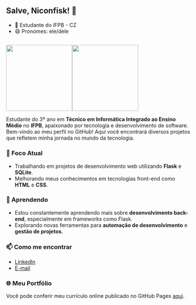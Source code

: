 ## Salve, Niconfisk! 👋
- 🌱 Estudante do IFPB - CZ 
- 😄 Pronomes: ele/dele
##
<div style="display: flex">
  <img height="180em" src="https://github-readme-stats.vercel.app/api?username=Niconfisk&show_icons=true&theme=dracula&include_all_commits=true&count_private=true"/>
  <img height="180em" src="https://github-readme-stats-eight-theta.vercel.app/api/top-langs/?username=Niconfisk&layout=compact&langs_count=8&theme=algolia"/>
</div>

Estudante do 3º ano em **Técnico em Informática Integrado ao Ensino Médio** no **IFPB**, apaixonado por tecnologia e desenvolvimento de software. Bem-vindo ao meu perfil no GitHub! Aqui você encontrará diversos projetos que refletem minha jornada no mundo da tecnologia.

### 🔭 Foco Atual
- Trabalhando em projetos de desenvolvimento web utilizando **Flask** e **SQLite**.
- Melhorando meus conhecimentos em tecnologias front-end como **HTML** e **CSS**.

### 🌱 Aprendendo
- Estou constantemente aprendendo mais sobre **desenvolvimento back-end**, especialmente em frameworks como Flask.
- Explorando novas ferramentas para **automação de desenvolvimento** e **gestão de projetos**.

### 📫 Como me encontrar
- [LinkedIn](https://www.linkedin.com/in/nicolas-tavaress)
- [E-mail](mailto:nicolas.emidio@academico.ifpb.edu.br)

### 🌐 Meu Portfólio
Você pode conferir meu currículo online publicado no GitHub Pages [aqui](https://niconfisk.github.io/Curriculo/).
